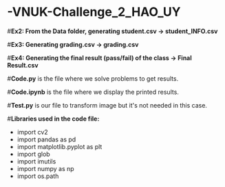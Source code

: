 # -VNUK-Challenge_2_HAO_UY

#**Ex2: From the Data folder, generating student.csv         -> student_INFO.csv**

#**Ex3: Generating grading.csv                               -> grading.csv**

#**Ex4: Generating the final result (pass/fail) of the class -> Final Result.csv**

#**Code.py** is the file where we solve problems to get results.

#**Code.ipynb** is the file where we display the printed results.

#**Test.py** is our file to transform image but it's not needed in this case.

#**Libraries used in the code file:**

* import cv2
* import pandas as pd 
* import matplotlib.pyplot as plt
* import glob
* import imutils
* import numpy as np
* import os.path

